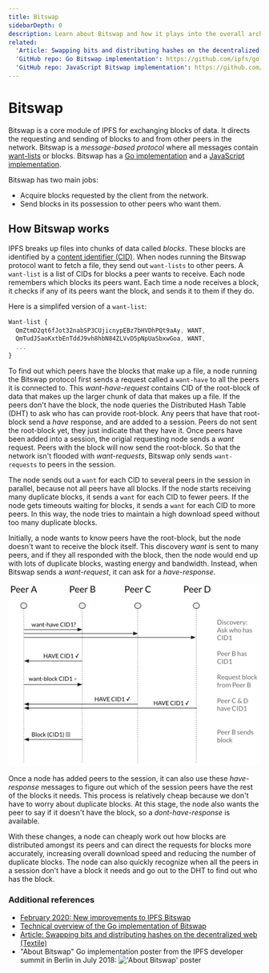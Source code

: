 ```yaml
---
title: Bitswap
sidebarDepth: 0
description: Learn about Bitswap and how it plays into the overall architecture of IPFS, the InterPlanetary File System.
related:
  'Article: Swapping bits and distributing hashes on the decentralized web (Textile)': https://medium.com/textileio/swapping-bits-and-distributing-hashes-on-the-decentralized-web-5da98a3507
  'GitHub repo: Go Bitswap implementation': https://github.com/ipfs/go-bitswap
  'GitHub repo: JavaScript Bitswap implementation': https://github.com/ipfs/js-ipfs-bitswap
---
```


# Bitswap

Bitswap is a core module of IPFS for exchanging blocks of data. It directs the requesting and sending of blocks to and from other peers in the network. Bitswap is a _message-based protocol_ where all messages contain [want-lists](#want-list) or blocks. Bitswap has a [Go implementation](https://github.com/ipfs/go-bitswap) and a [JavaScript implementation](https://github.com/ipfs/js-ipfs-bitswap).

Bitswap has two main jobs:

- Acquire blocks requested by the client from the network.
- Send blocks in its possession to other peers who want them.

## How Bitswap works

IPFS breaks up files into chunks of data called _blocks_. These blocks are identified by a [content identifier (CID)](/content/content-addressing). When nodes running the Bitswap protocol want to fetch a file, they send out `want-lists` to other peers. A `want-list` is a list of CIDs for blocks a peer wants to receive. Each node remembers which blocks its peers want. Each time a node receives a block, it checks if any of its peers want the block, and sends it to them if they do.

Here is a simplifed version of a `want-list`:

```javascript
Want-list {
  QmZtmD2qt6fJot32nabSP3CUjicnypEBz7bHVDhPQt9aAy, WANT,
  QmTudJSaoKxtbEnTddJ9vh8hbN84ZLVvD5pNpUaSbxwGoa, WANT,
  ...
}
```

To find out which peers have the blocks that make up a file, a node running the Bitswap protocol first sends a request called a `want-have` to all the peers it is connected to. This _want-have-request_ contains CID of the root-block of data that makes up the larger chunk of data that makes up a file. If the peers don't have the block, the node queries the Distributed Hash Table (DHT) to ask who has can provide root-block. Any peers that have that root-block send a _have_ response, and are added to a session. Peers do not sent the root-block yet, they just indicate that they have it. Once peers have been added into a session, the origial requesting node sends a _want_ request. Peers with the block will now send the root-block. So that the network isn't flooded with _want-requests_, Bitswap only sends `want-requests` to peers in the session.

The node sends out a `want` for each CID to several peers in the session in parallel, because not all peers have all blocks. If the node starts receiving many duplicate blocks, it sends a `want` for each CID to fewer peers. If the node gets timeouts waiting for blocks, it sends a `want` for each CID to more peers. In this way, the node tries to maintain a high download speed without too many duplicate blocks.

Initially, a node wants to know peers have the root-block, but the node doesn't want to receive the block itself. This discovery _want_ is sent to many peers, and if they all responded with the block, then the node would end up with lots of duplicate blocks, wasting energy and bandwidth. Instead, when Bitswap sends a _want-request_, it can ask for a _have-response_.

![Diagram of the _want-have/want-block_ process.](./images/bitswap/diagram-of-the-want-have-want-block-process.png)

Once a node has added peers to the session, it can also use these _have-response_ messages to figure out which of the session peers have the rest of the blocks it needs. This process is relatively cheap because we don't have to worry about duplicate blocks. At this stage, the node also wants the peer to say if it doesn't have the block, so a _dont-have-response_ is available.

With these changes, a node can cheaply work out how blocks are distributed amongst its peers and can direct the requests for blocks more accurately, increasing overall download speed and reducing the number of duplicate blocks. The node can also quickly recognize when all the peers in a session don't have a block it needs and go out to the DHT to find out who has the block.

### Additional references

- [February 2020: New improvements to IPFS Bitswap](https://blog.ipfs.io/2020-02-14-improved-bitswap-for-container-distribution/)
- [Technical overview of the Go implementation of Bitswap](https://docs.google.com/presentation/d/1mbFFGIIKNvboHyLn-k26egOSWkt9nXjlNbxpmCEQfqQ/edit#slide=id.p)
- [Article: Swapping bits and distributing hashes on the decentralized web (Textile)](https://medium.com/textileio/swapping-bits-and-distributing-hashes-on-the-decentralized-web-5da98a3507)
- "About Bitswap" Go implementation poster from the IPFS developer summit in Berlin in July 2018:
  !['About Bitswap' poster](https://user-images.githubusercontent.com/74178/43230914-f818dab2-901e-11e8-876b-73ba6a084f76.jpg 'Bitswap-Poster_Berlin-July-2018')
